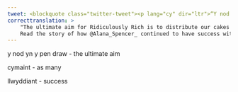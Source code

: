 ```yaml
---
tweet: <blockquote class="twitter-tweet"><p lang="cy" dir="ltr">“Y nod yn y pen draw i Ridiculously Rich yw dosbarthu ein teisennau i gymaint o siopau a chwsmeriaid ag sy&#39;n bosib!” Darllenwch yr hanes o sut mae <a href="https://twitter.com/Alana_Spencer_?ref_src=twsrc%5Etfw">@Alana_Spencer_</a> wedi parhau i gael llwyddiant efo’i busnes ar ol ennill ‘The Apprentice’ yn 2016. <a href="https://t.co/ffD7YF2J5B">https://t.co/ffD7YF2J5B</a> <a href="https://t.co/YpowA24sqk">pic.twitter.com/YpowA24sqk</a></p>&mdash; Busnes Cymru (@_busnescymru) <a href="https://twitter.com/_busnescymru/status/1291283065013141504?ref_src=twsrc%5Etfw">August 6, 2020</a></blockquote> <script async src="https://platform.twitter.com/widgets.js" charset="utf-8"></script>
correcttranslation: >
    "The ultimate aim for Ridiculously Rich is to distribute our cakes to as many shops and customers as possible!"
    Read the story of how @Alana_Spencer_ continued to have success with her business after winning 'The Apprentice' in 2016.
---
```


y nod yn y pen draw - the ultimate aim

cymaint - as many

llwyddiant - success

